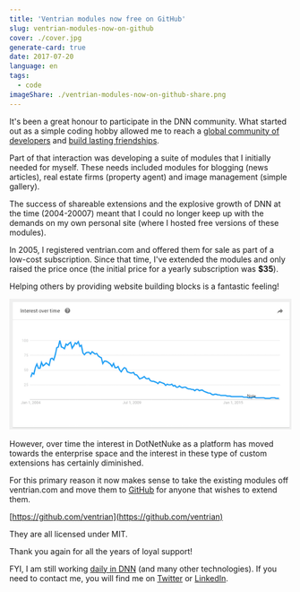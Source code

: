 ```yaml
---
title: 'Ventrian modules now free on GitHub'
slug: ventrian-modules-now-on-github
cover: ./cover.jpg
generate-card: true
date: 2017-07-20
language: en
tags:
  - code
imageShare: ./ventrian-modules-now-on-github-share.png
---
```


It's been a great honour to participate in the DNN community. What started out as a simple coding hobby allowed me to reach a [global community of developers](http://www.dnnsoftware.com/community) and [build lasting friendships](http://dnn-connect.org/).

Part of that interaction was developing a suite of modules that I initially needed for myself. These needs included modules for blogging (news articles), real estate firms (property agent) and image management (simple gallery).

The success of shareable extensions and the explosive growth of DNN at the time (2004-20007) meant that I could no longer keep up with the demands on my own personal site (where I hosted free versions of these modules).

In 2005, I registered ventrian.com and offered them for sale as part of a low-cost subscription. Since that time, I've extended the modules and only raised the price once (the initial price for a yearly subscription was **\$35**).

Helping others by providing website building blocks is a fantastic feeling!

![DNN 2004-2007 growth explosive!](./dnn-2004-growth.png)

However, over time the interest in DotNetNuke as a platform has moved towards the enterprise space and the interest in these type of custom extensions has certainly diminished.

For this primary reason it now makes sense to take the existing modules off ventrian.com and move them to [GitHub](https://github.com/ventrian) for anyone that wishes to extend them.

[https://github.com/ventrian](https://github.com/ventrian)

They are all licensed under MIT.

Thank you again for all the years of loyal support!

FYI, I am still working [daily in DNN](https://f5.com/) (and many other technologies). If you need to contact me, you will find me on [Twitter](https://twitter.com/sj_mcculloch) or [LinkedIn](https://www.linkedin.com/in/sjmcculloch/).
